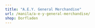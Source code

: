 ```yaml
---
title: "A.E.Y. General Merchandise"
url: /manila/a-e-y-general-merchandise/
shop: Dorfladen
---
```

